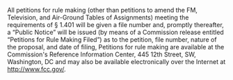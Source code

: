 All petitions for rule making (other than petitions to amend the FM, Television, and Air-Ground Tables of Assignments) meeting the requirements of § 1.401 will be given a file number and, promptly thereafter, a “Public Notice” will be issued (by means of a Commission release entitled “Petitions for Rule Making Filed”) as to the petition, file number, nature of the proposal, and date of filing, Petitions for rule making are available at the Commission's Reference Information Center, 445 12th Street, SW, Washington, DC and may also be available electronically over the Internet at http://www.fcc.gov/.
                                    

